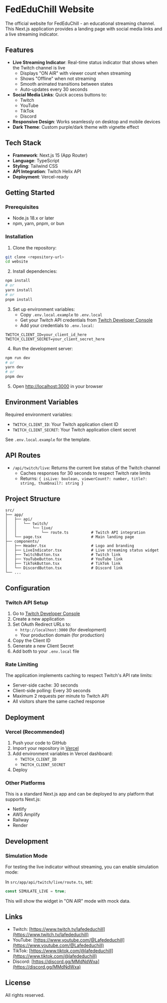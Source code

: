 # FedEduChill Website

The official website for FedEduChill - an educational streaming channel. This Next.js application provides a landing page with social media links and a live streaming indicator.

## Features

- **Live Streaming Indicator**: Real-time status indicator that shows when the Twitch channel is live
  - Displays "ON AIR" with viewer count when streaming
  - Shows "Offline" when not streaming
  - Smooth animated transitions between states
  - Auto-updates every 30 seconds
- **Social Media Links**: Quick access buttons to:
  - Twitch
  - YouTube
  - TikTok
  - Discord
- **Responsive Design**: Works seamlessly on desktop and mobile devices
- **Dark Theme**: Custom purple/dark theme with vignette effect

## Tech Stack

- **Framework**: Next.js 15 (App Router)
- **Language**: TypeScript
- **Styling**: Tailwind CSS
- **API Integration**: Twitch Helix API
- **Deployment**: Vercel-ready

## Getting Started

### Prerequisites

- Node.js 18.x or later
- npm, yarn, pnpm, or bun

### Installation

1. Clone the repository:
```bash
git clone <repository-url>
cd website
```

2. Install dependencies:
```bash
npm install
# or
yarn install
# or
pnpm install
```

3. Set up environment variables:
   - Copy `.env.local.example` to `.env.local`
   - Get your Twitch API credentials from [Twitch Developer Console](https://dev.twitch.tv/console/apps)
   - Add your credentials to `.env.local`:
```env
TWITCH_CLIENT_ID=your_client_id_here
TWITCH_CLIENT_SECRET=your_client_secret_here
```

4. Run the development server:
```bash
npm run dev
# or
yarn dev
# or
pnpm dev
```

5. Open [http://localhost:3000](http://localhost:3000) in your browser

## Environment Variables

Required environment variables:

- `TWITCH_CLIENT_ID`: Your Twitch application client ID
- `TWITCH_CLIENT_SECRET`: Your Twitch application client secret

See `.env.local.example` for the template.

## API Routes

- `/api/twitch/live`: Returns the current live status of the Twitch channel
  - Caches responses for 30 seconds to respect Twitch rate limits
  - Returns: `{ isLive: boolean, viewerCount?: number, title?: string, thumbnail?: string }`

## Project Structure

```
src/
├── app/
│   ├── api/
│   │   └── twitch/
│   │       └── live/
│   │           └── route.ts          # Twitch API integration
│   └── page.tsx                      # Main landing page
├── components/
│   ├── Header.tsx                    # Logo and branding
│   ├── LiveIndicator.tsx             # Live streaming status widget
│   ├── TwitchButton.tsx              # Twitch link
│   ├── YouTubeButton.tsx             # YouTube link
│   ├── TikTokButton.tsx              # TikTok link
│   └── DiscordButton.tsx             # Discord link
└── ...
```

## Configuration

### Twitch API Setup

1. Go to [Twitch Developer Console](https://dev.twitch.tv/console/apps)
2. Create a new application
3. Set OAuth Redirect URLs to:
   - `http://localhost:3000` (for development)
   - Your production domain (for production)
4. Copy the Client ID
5. Generate a new Client Secret
6. Add both to your `.env.local` file

### Rate Limiting

The application implements caching to respect Twitch's API rate limits:
- Server-side cache: 30 seconds
- Client-side polling: Every 30 seconds
- Maximum 2 requests per minute to Twitch API
- All visitors share the same cached response

## Deployment

### Vercel (Recommended)

1. Push your code to GitHub
2. Import your repository in [Vercel](https://vercel.com)
3. Add environment variables in Vercel dashboard:
   - `TWITCH_CLIENT_ID`
   - `TWITCH_CLIENT_SECRET`
4. Deploy

### Other Platforms

This is a standard Next.js app and can be deployed to any platform that supports Next.js:
- Netlify
- AWS Amplify
- Railway
- Render

## Development

### Simulation Mode

For testing the live indicator without streaming, you can enable simulation mode:

In `src/app/api/twitch/live/route.ts`, set:
```typescript
const SIMULATE_LIVE = true;
```

This will show the widget in "ON AIR" mode with mock data.

## Links

- Twitch: [https://www.twitch.tv/lafededuchill](https://www.twitch.tv/lafededuchill)
- YouTube: [https://www.youtube.com/@Lafededuchill](https://www.youtube.com/@Lafededuchill)
- TikTok: [https://www.tiktok.com/@lafededuchill](https://www.tiktok.com/@lafededuchill)
- Discord: [https://discord.gg/MMdNdWxa](https://discord.gg/MMdNdWxa)

## License

All rights reserved.
